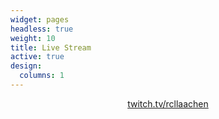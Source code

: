 ```yaml
---
widget: pages
headless: true
weight: 10
title: Live Stream
active: true
design:
  columns: 1
---
```


<!-- Add a placeholder for the Twitch embed -->
<div id="twitch-embed"></div>

<!-- Load the Twitch embed JavaScript file -->
<script src="https://embed.twitch.tv/embed/v1.js"></script>

<!-- Create a Twitch.Embed object that will render within the "twitch-embed" element -->
<script type="text/javascript">
  new Twitch.Embed("twitch-embed", {
    width: "100%",
    height: 720,
    channel: "rcllaachen",
    layout: "video",
    // Only needed if this page is going to be embedded on other websites
    parent: ["embed.example.com", "othersite.example.com"]
  });
</script>

<center><a href="https://twitch.tv/rcllaachen">twitch.tv/rcllaachen</a></center>

